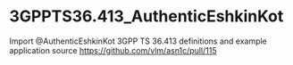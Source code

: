 # 3GPPTS36.413_AuthenticEshkinKot
Import @AuthenticEshkinKot 3GPP TS 36.413 definitions and example application 
source https://github.com/vlm/asn1c/pull/115
